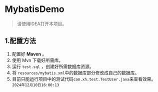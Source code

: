 # MybatisDemo
>请使用IDEA打开本项目。

## 1.配置方法
1. 配置好 **Maven** 。
2. 使用 Mvn 下载好所需库。
3. 运行 `test.sql` ，创建好所需数据库资源。
4. 将 `resources/mybatis.xml`中的数据库部分修改成自己的数据库。
5. 目前只能运行项目中的测试代码`com.xh.test.TestUser.java`来查看效果。 `2024年12月10日16:00:13`
